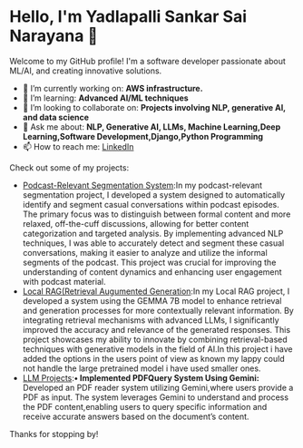 # Hello, I'm Yadlapalli Sankar Sai Narayana 👋

Welcome to my GitHub profile! I'm a software developer passionate about ML/AI, and creating innovative solutions.

- 🔭 I’m currently working on: **AWS infrastructure.**
- 🌱 I’m learning: **Advanced AI/ML techniques**
- 👯 I’m looking to collaborate on: **Projects involving NLP, generative AI, and data science**
- 💬 Ask me about: **NLP, Generative AI, LLMs, Machine Learning,Deep Learning,Software Development,Django,Python Programming**
- 📫 How to reach me: [LinkedIn](https://www.linkedin.com/in/sankar-sai-narayana-yadlapalli/)

Check out some of my projects:

- [Podcast-Relevant Segmentation System](https://github.com/s-a-n-k-a-r-2-7-0-6/podcast-segmentation):In my podcast-relevant segmentation project, I developed a system designed to automatically identify and segment casual conversations within podcast episodes. The primary focus was to distinguish between formal content and more relaxed, off-the-cuff discussions, allowing for better content categorization and targeted analysis. By implementing advanced NLP techniques, I was able to accurately detect and segment these casual conversations, making it easier to analyze and utilize the informal segments of the podcast. This project was crucial for improving the understanding of content dynamics and enhancing user engagement with podcast material.
- [Local RAG(Retrieval Augumented Generation](https://github.com/s-a-n-k-a-r-2-7-0-6/Local-RAG-Retrieval-Augmented-Generation-):In my Local RAG project, I developed a system using the GEMMA 7B model to enhance retrieval and generation processes for more contextually relevant information. By integrating retrieval mechanisms with advanced LLMs, I significantly improved the accuracy and relevance of the generated responses. This project showcases my ability to innovate by combining retrieval-based techniques with generative models in the field of AI.In this project i have added the options in the users point of view as known my lappy could not handle the large pretrained model i have used smaller ones.
- [LLM Projects](https://github.com/s-a-n-k-a-r-2-7-0-6/LLM-Projects):**• Implemented PDFQuery System Using Gemini:** Developed an PDF reader system utilizing Gemini,where users provide a PDF as input. The
 system leverages Gemini to understand and process the PDF content,enabling users to query specific information and receive accurate answers
 based on the document’s content.

Thanks for stopping by!
